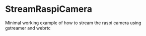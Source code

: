 # StreamRaspiCamera
Minimal working example of how to stream the raspi camera using gstreamer and webrtc
